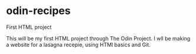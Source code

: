 # odin-recipes

First HTML project

This will be my first HTML project through The Odin Project. I wll be making a website for a lasagna recepie, using HTMl basics and Git.
